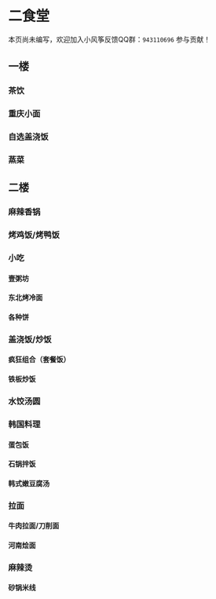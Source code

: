 # 二食堂

本页尚未编写，欢迎加入小风筝反馈QQ群：`943110696` 参与贡献！

## 一楼

### 茶饮

### 重庆小面

### 自选盖浇饭

### 蒸菜



## 二楼

### 麻辣香锅

### 烤鸡饭/烤鸭饭

### 小吃
#### 壹粥坊
#### 东北烤冷面
#### 各种饼

### 盖浇饭/炒饭
#### 疯狂组合（套餐饭）
#### 铁板炒饭

### 水饺汤圆

### 韩国料理
#### 蛋包饭
#### 石锅拌饭
#### 韩式嫩豆腐汤

### 拉面
#### 牛肉拉面/刀削面
#### 河南烩面

### 麻辣烫
#### 砂锅米线
